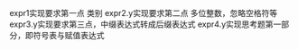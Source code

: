 expr1实现要求第一点   类别
expr2.y实现要求第二点 多位整数，忽略空格符等
expr3.y实现要求第三点，中缀表达式转成后缀表达式
expr4.y实现思考题第一部分，即符号表与赋值表达式
